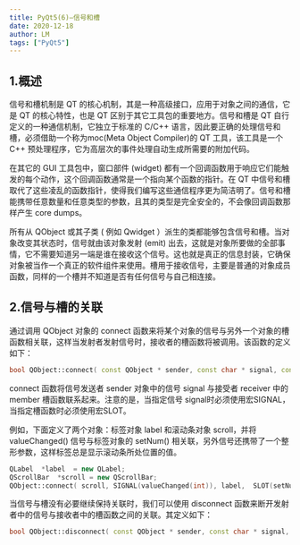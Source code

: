 ```yaml
---
title: PyQt5(6)—信号和槽
date: 2020-12-18
author: LM
tags: ["PyQt5"]
---
```


## 1.概述

信号和槽机制是 QT 的核心机制，其是一种高级接口，应用于对象之间的通信，它是 QT 的核心特性，也是 QT 区别于其它工具包的重要地方。信号和槽是 QT 自行定义的一种通信机制，它独立于标准的 C/C++ 语言，因此要正确的处理信号和槽，必须借助一个称为moc(Meta Object Compiler)的 QT 工具，该工具是一个 C++ 预处理程序，它为高层次的事件处理自动生成所需要的附加代码。

在其它的 GUI 工具包中，窗口部件 (widget) 都有一个回调函数用于响应它们能触发的每个动作，这个回调函数通常是一个指向某个函数的指针。在 QT 中信号和槽取代了这些凌乱的函数指针，使得我们编写这些通信程序更为简洁明了。信号和槽能携带任意数量和任意类型的参数，且其的类型是完全安全的，不会像回调函数那样产生 core dumps。

所有从 QObject 或其子类 ( 例如 Qwidget ）派生的类都能够包含信号和槽。当对象改变其状态时，信号就由该对象发射 (emit) 出去，这就是对象所要做的全部事情，它不需要知道另一端是谁在接收这个信号。这也就是真正的信息封装，它确保对象被当作一个真正的软件组件来使用。槽用于接收信号，主要是普通的对象成员函数，同样的一个槽并不知道是否有任何信号与自己相连接。

## 2.信号与槽的关联

通过调用 QObject 对象的 connect 函数来将某个对象的信号与另外一个对象的槽函数相关联，这样当发射者发射信号时，接收者的槽函数将被调用。该函数的定义如下：

```c++
bool QObject::connect( const QObject * sender, const char * signal, const QObject * receiver, const char * member ) [static]
```

connect 函数将信号发送者 sender 对象中的信号 signal 与接受者 receiver 中的 member 槽函数联系起来。注意的是，当指定信号 signal时必须使用宏SIGNAL，当指定槽函数时必须使用宏SLOT。

例如，下面定义了两个对象：标签对象 label 和滚动条对象 scroll，并将 valueChanged() 信号与标签对象的 setNum() 相关联，另外信号还携带了一个整形参数，这样标签总是显示滚动条所处位置的值。

```c++
QLabel  *label  = new QLabel; 
QScrollBar  *scroll = new QScrollBar; 
QObject::connect( scroll, SIGNAL(valueChanged(int)), label,  SLOT(setNum(int)) );
```

当信号与槽没有必要继续保持关联时，我们可以使用 disconnect 函数来断开发射者中的信号与接收者中的槽函数之间的关联。其定义如下：

```c++
bool QObject::disconnect( const QObject * sender, const char * signal, const Object * receiver, const char * member ) [static]
```

